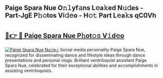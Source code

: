 ## Paige Spara Nue O𝚗𝚕yf𝚊ns L𝚎a𝚔ed N𝚞𝚍es - Part-JgE P𝚑𝚘tos Vi𝚍𝚎o - H𝚘𝚝 Part L𝚎a𝚔s qC0Vh

# <h2><a href="http://kf51xg.oniu.top/?m=Paige+Spara+Nue">🔗👉 🔴 Paige Spara Nue P𝚑ot𝚘𝚜 V𝚒d𝚎o</a></h2>

[![Paige Spara Nue Nu𝚍e𝚜](https://i.imgur.com/0qMVB7G.gif)](http://kf51xg.oniu.top/?m=Paige+Spara+Nue)
Social media personality Paige Spara Nue, recognized for disseminating dance and lifestyle ideas through dance presentations and personal vlogs. Brilliant ventriloquist assistant Paige Spara Nue, celebrated for their exceptional abilities and accomplishments in assisting ventriloquists.  

